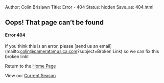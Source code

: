 Author: Colin Brislawn
Title: Error - 404
Status: hidden
Save_as: 404.html

## Oops! That page can’t be found 

#### Error 404

If you think this is an error, please [send us an email](mailto:colin@cameratamusica.com?subject=Broken Link) so we can fix this broken link!

Return to the [Home Page](/)

View our [Current Season](/pages/current-season.html)
